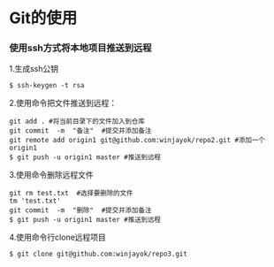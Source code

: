 # Git的使用

### 使用ssh方式将本地项目推送到远程

1.生成ssh公钥

```shell
$ ssh-keygen -t rsa
```

2.使用命令把文件推送到远程：

```shell
git add . #将当前目录下的文件加入到仓库
git commit  -m  "备注"  #提交并添加备注
git remote add origin1 git@github.com:winjayok/repo2.git #添加一个origin1
$ git push -u origin1 master #推送到远程
```

3.使用命令删除远程文件

```shell
git rm test.txt  #选择要删除的文件
tm 'test.txt'
git commit  -m  "删除"  #提交并添加备注
$ git push -u origin1 master #推送到远程
```

4.使用命令行clone远程项目

```shell
$ git clone git@github.com:winjayok/repo3.git
```

